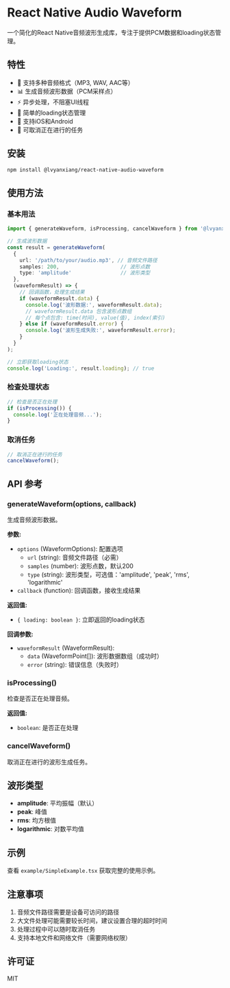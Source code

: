 # React Native Audio Waveform

一个简化的React Native音频波形生成库，专注于提供PCM数据和loading状态管理。

## 特性

- 🎵 支持多种音频格式（MP3, WAV, AAC等）
- 📊 生成音频波形数据（PCM采样点）
- ⚡ 异步处理，不阻塞UI线程
- 🔄 简单的loading状态管理
- 📱 支持iOS和Android
- 🚫 可取消正在进行的任务

## 安装

```bash
npm install @lvyanxiang/react-native-audio-waveform
```

## 使用方法

### 基本用法

```typescript
import { generateWaveform, isProcessing, cancelWaveform } from '@lvyanxiang/react-native-audio-waveform';

// 生成波形数据
const result = generateWaveform(
  {
    url: '/path/to/your/audio.mp3', // 音频文件路径
    samples: 200,                    // 波形点数
    type: 'amplitude'                // 波形类型
  },
  (waveformResult) => {
    // 回调函数，处理生成结果
    if (waveformResult.data) {
      console.log('波形数据:', waveformResult.data);
      // waveformResult.data 包含波形点数组
      // 每个点包含: time(时间), value(值), index(索引)
    } else if (waveformResult.error) {
      console.log('波形生成失败:', waveformResult.error);
    }
  }
);

// 立即获取loading状态
console.log('Loading:', result.loading); // true
```

### 检查处理状态

```typescript
// 检查是否正在处理
if (isProcessing()) {
  console.log('正在处理音频...');
}
```

### 取消任务

```typescript
// 取消正在进行的任务
cancelWaveform();
```

## API 参考

### generateWaveform(options, callback)

生成音频波形数据。

**参数:**
- `options` (WaveformOptions): 配置选项
  - `url` (string): 音频文件路径（必需）
  - `samples` (number): 波形点数，默认200
  - `type` (string): 波形类型，可选值：'amplitude', 'peak', 'rms', 'logarithmic'
- `callback` (function): 回调函数，接收生成结果

**返回值:**
- `{ loading: boolean }`: 立即返回的loading状态

**回调参数:**
- `waveformResult` (WaveformResult):
  - `data` (WaveformPoint[]): 波形数据数组（成功时）
  - `error` (string): 错误信息（失败时）

### isProcessing()

检查是否正在处理音频。

**返回值:**
- `boolean`: 是否正在处理

### cancelWaveform()

取消正在进行的波形生成任务。

## 波形类型

- **amplitude**: 平均振幅（默认）
- **peak**: 峰值
- **rms**: 均方根值
- **logarithmic**: 对数平均值

## 示例

查看 `example/SimpleExample.tsx` 获取完整的使用示例。

## 注意事项

1. 音频文件路径需要是设备可访问的路径
2. 大文件处理可能需要较长时间，建议设置合理的超时时间
3. 处理过程中可以随时取消任务
4. 支持本地文件和网络文件（需要网络权限）

## 许可证

MIT
